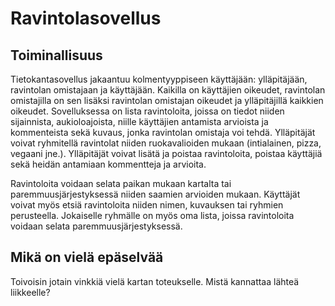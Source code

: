 # Ravintolasovellus

## Toiminallisuus

Tietokantasovellus jakaantuu kolmentyyppiseen käyttäjään: ylläpitäjään, ravintolan omistajaan ja käyttäjään. Kaikilla on käyttäjien oikeudet, ravintolan omistajilla on sen lisäksi ravintolan omistajan oikeudet ja ylläpitäjillä kaikkien oikeudet. Sovelluksessa on lista ravintoloita, joissa on tiedot niiden sijainnista, aukioloajoista, niille käyttäjien antamista arvioista ja kommenteista sekä kuvaus, jonka ravintolan omistaja voi tehdä. Ylläpitäjät voivat ryhmitellä ravintolat niiden ruokavalioiden mukaan (intialainen, pizza, vegaani jne.). Ylläpitäjät voivat lisätä ja poistaa ravintoloita, poistaa käyttäjiä sekä heidän antamiaan kommentteja ja arvioita. 

Ravintoloita voidaan selata paikan mukaan kartalta tai paremmuusjärjestyksessä niiden saamien arvioiden mukaan. Käyttäjät voivat myös etsiä ravintoloita niiden nimen, kuvauksen tai ryhmien perusteella. Jokaiselle ryhmälle on myös oma lista, joissa ravintoloita voidaan selata paremmuusjärjestyksessä. 

## Mikä on vielä epäselvää

Toivoisin jotain vinkkiä vielä kartan toteukselle. Mistä kannattaa lähteä liikkeelle?
